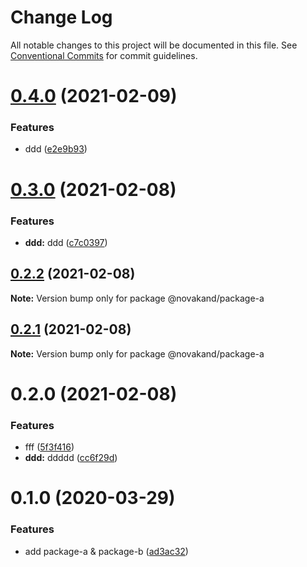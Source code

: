 # Change Log

All notable changes to this project will be documented in this file.
See [Conventional Commits](https://conventionalcommits.org) for commit guidelines.

# [0.4.0](https://github.com/novakand/lerna-release-workflow/compare/@novakand/package-a@0.3.9...@novakand/package-a@0.4.0) (2021-02-09)


### Features

* ddd ([e2e9b93](https://github.com/novakand/lerna-release-workflow/commit/e2e9b931ede2648bf8335ad0b3eff34d39229015))





# [0.3.0](https://github.com/novakand/lerna-release-workflow/compare/@novakand/package-a@0.2.2...@novakand/package-a@0.3.0) (2021-02-08)


### Features

* **ddd:** ddd ([c7c0397](https://github.com/novakand/lerna-release-workflow/commit/c7c0397bb9408e0c3619fbcb11c74fc484e183d2))





## [0.2.2](https://github.com/novakand/lerna-release-workflow/compare/@novakand/package-a@0.2.1...@novakand/package-a@0.2.2) (2021-02-08)

**Note:** Version bump only for package @novakand/package-a





## [0.2.1](https://github.com/novakand/lerna-release-workflow/compare/@novakand/package-a@0.2.0...@novakand/package-a@0.2.1) (2021-02-08)

**Note:** Version bump only for package @novakand/package-a





# 0.2.0 (2021-02-08)


### Features

* fff ([5f3f416](https://github.com/novakand/lerna-release-workflow/commit/5f3f41610b79139f45daaa87b7230804e84d702c))
* **ddd:** ddddd ([cc6f29d](https://github.com/novakand/lerna-release-workflow/commit/cc6f29dfc17f51622f8014d4554cd7f393df157f))





# 0.1.0 (2020-03-29)


### Features

* add package-a & package-b ([ad3ac32](https://github.com/jonwa/lerna-release-workflow/commit/ad3ac32b960f58ca7618a3d08a28295a4fabcccb))

